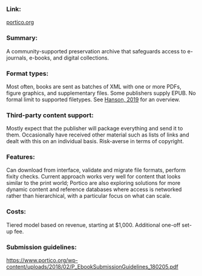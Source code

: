 ### Link: 
[portico.org](https://www.portico.org/) 

### Summary: 
A community-supported preservation archive that safeguards access to e-journals, e-books, and digital collections. 

### Format types: 
Most often, books are sent as batches of XML with one or more PDFs, figure graphics, and supplementary files. Some publishers supply EPUB. No formal limit to supported filetypes. See [Hanson, 2019](https://www.dpconline.org/blog/enhancing-services-to-preserve-new-forms-of-scholarship) for an overview.

### Third-party content support: 
Mostly expect that the publisher will package everything and send it to them. Occasionally have received other material such as lists of links and dealt with this on an individual basis. Risk-averse in terms of copyright.

### Features: 
Can download from interface, validate and migrate file formats, perform fixity checks. Current approach works very well for content that looks similar to the print world; Portico are also exploring solutions for more dynamic content and reference databases where access is networked rather than hierarchical, with a particular focus on what can scale. 

### Costs: 
Tiered model based on revenue, starting at $1,000. Additional one-off set-up fee.

### Submission guidelines:
https://www.portico.org/wp-content/uploads/2018/02/P_EbookSubmissionGuidelines_180205.pdf